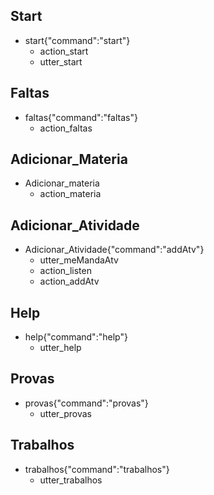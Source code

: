 ## Start
* start{"command":"start"}
    - action_start
    - utter_start

## Faltas
* faltas{"command":"faltas"}
    - action_faltas

## Adicionar_Materia
* Adicionar_materia
    - action_materia

## Adicionar_Atividade
* Adicionar_Atividade{"command":"addAtv"}
    - utter_meMandaAtv
    - action_listen
    - action_addAtv

## Help
* help{"command":"help"}
    - utter_help

## Provas
* provas{"command":"provas"}
    - utter_provas

## Trabalhos
* trabalhos{"command":"trabalhos"}
    - utter_trabalhos